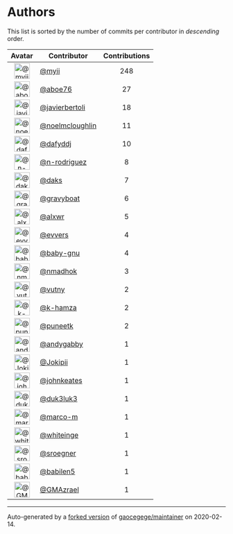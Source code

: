 # Authors

This list is sorted by the number of commits per contributor in _descending_ order.

Avatar|Contributor|Contributions
:-:|---|:-:
<img class='float-left rounded-1' src='https://avatars2.githubusercontent.com/u/10231489?v=4' width='36' height='36' alt='@myii'>|[@myii](https://github.com/myii)|248
<img class='float-left rounded-1' src='https://avatars0.githubusercontent.com/u/1800660?v=4' width='36' height='36' alt='@aboe76'>|[@aboe76](https://github.com/aboe76)|27
<img class='float-left rounded-1' src='https://avatars2.githubusercontent.com/u/242396?v=4' width='36' height='36' alt='@javierbertoli'>|[@javierbertoli](https://github.com/javierbertoli)|18
<img class='float-left rounded-1' src='https://avatars1.githubusercontent.com/u/13322818?v=4' width='36' height='36' alt='@noelmcloughlin'>|[@noelmcloughlin](https://github.com/noelmcloughlin)|11
<img class='float-left rounded-1' src='https://avatars2.githubusercontent.com/u/4195158?v=4' width='36' height='36' alt='@dafyddj'>|[@dafyddj](https://github.com/dafyddj)|10
<img class='float-left rounded-1' src='https://avatars3.githubusercontent.com/u/3433835?v=4' width='36' height='36' alt='@n-rodriguez'>|[@n-rodriguez](https://github.com/n-rodriguez)|8
<img class='float-left rounded-1' src='https://avatars3.githubusercontent.com/u/52996?v=4' width='36' height='36' alt='@daks'>|[@daks](https://github.com/daks)|7
<img class='float-left rounded-1' src='https://avatars2.githubusercontent.com/u/1396878?v=4' width='36' height='36' alt='@gravyboat'>|[@gravyboat](https://github.com/gravyboat)|6
<img class='float-left rounded-1' src='https://avatars0.githubusercontent.com/u/1920805?v=4' width='36' height='36' alt='@alxwr'>|[@alxwr](https://github.com/alxwr)|5
<img class='float-left rounded-1' src='https://avatars3.githubusercontent.com/u/4542588?v=4' width='36' height='36' alt='@evvers'>|[@evvers](https://github.com/evvers)|4
<img class='float-left rounded-1' src='https://avatars0.githubusercontent.com/u/1233212?v=4' width='36' height='36' alt='@baby-gnu'>|[@baby-gnu](https://github.com/baby-gnu)|4
<img class='float-left rounded-1' src='https://avatars0.githubusercontent.com/u/3374962?v=4' width='36' height='36' alt='@nmadhok'>|[@nmadhok](https://github.com/nmadhok)|3
<img class='float-left rounded-1' src='https://avatars0.githubusercontent.com/u/16338056?v=4' width='36' height='36' alt='@vutny'>|[@vutny](https://github.com/vutny)|2
<img class='float-left rounded-1' src='https://avatars2.githubusercontent.com/u/29522418?v=4' width='36' height='36' alt='@k-hamza'>|[@k-hamza](https://github.com/k-hamza)|2
<img class='float-left rounded-1' src='https://avatars1.githubusercontent.com/u/528061?v=4' width='36' height='36' alt='@puneetk'>|[@puneetk](https://github.com/puneetk)|2
<img class='float-left rounded-1' src='https://avatars1.githubusercontent.com/u/3536289?v=4' width='36' height='36' alt='@andygabby'>|[@andygabby](https://github.com/andygabby)|1
<img class='float-left rounded-1' src='https://avatars2.githubusercontent.com/u/1269218?v=4' width='36' height='36' alt='@Jokipii'>|[@Jokipii](https://github.com/Jokipii)|1
<img class='float-left rounded-1' src='https://avatars3.githubusercontent.com/u/5306980?v=4' width='36' height='36' alt='@johnkeates'>|[@johnkeates](https://github.com/johnkeates)|1
<img class='float-left rounded-1' src='https://avatars2.githubusercontent.com/u/611471?v=4' width='36' height='36' alt='@duk3luk3'>|[@duk3luk3](https://github.com/duk3luk3)|1
<img class='float-left rounded-1' src='https://avatars3.githubusercontent.com/u/3075069?v=4' width='36' height='36' alt='@marco-m'>|[@marco-m](https://github.com/marco-m)|1
<img class='float-left rounded-1' src='https://avatars2.githubusercontent.com/u/91293?v=4' width='36' height='36' alt='@whiteinge'>|[@whiteinge](https://github.com/whiteinge)|1
<img class='float-left rounded-1' src='https://avatars0.githubusercontent.com/u/22272?v=4' width='36' height='36' alt='@sroegner'>|[@sroegner](https://github.com/sroegner)|1
<img class='float-left rounded-1' src='https://avatars1.githubusercontent.com/u/117961?v=4' width='36' height='36' alt='@babilen5'>|[@babilen5](https://github.com/babilen5)|1
<img class='float-left rounded-1' src='https://avatars0.githubusercontent.com/u/2205993?v=4' width='36' height='36' alt='@GMAzrael'>|[@GMAzrael](https://github.com/GMAzrael)|1

---

Auto-generated by a [forked version](https://github.com/myii/maintainer) of [gaocegege/maintainer](https://github.com/gaocegege/maintainer) on 2020-02-14.
